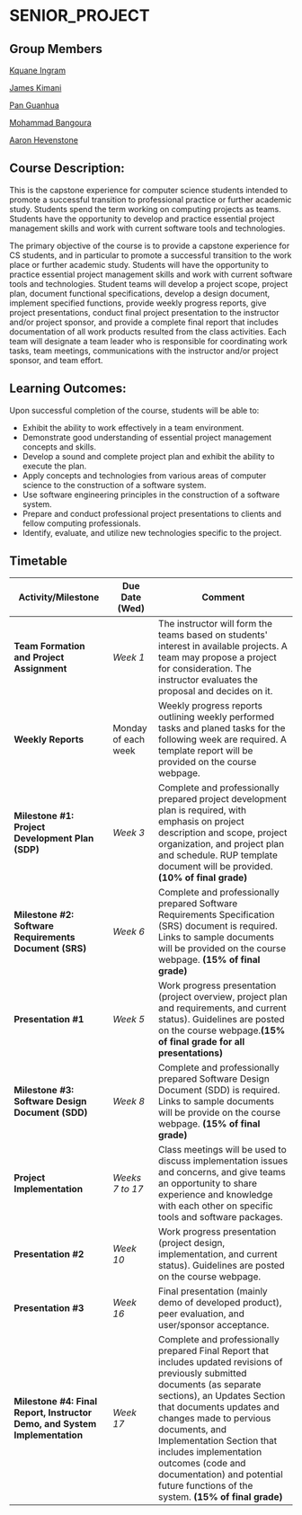 SENIOR_PROJECT
==============
Group Members
-------------
[Kquane Ingram](https://github.com/Kingram91)

[James Kimani](https://github.com/jwkimani)

[Pan Guanhua](https://github.com/)

[Mohammad Bangoura](https://github.com/bangour2)

[Aaron Hevenstone](https://github.com/ahevenst)

Course Description:
------------------
This is the capstone experience for computer science students intended to promote a successful transition to professional practice or further academic study. Students spend the term working on computing projects as teams. Students have the opportunity to develop and practice essential project management skills and work with current software tools and technologies.

The primary objective of the course is to provide a capstone experience for CS students, and in particular to promote a successful transition to the work place or further academic study. Students will have the opportunity to practice essential project management skills and work with current software tools and technologies. Student teams will develop a project scope, project plan, document functional specifications, develop a design document, implement specified functions, provide weekly progress reports, give project presentations, conduct final project presentation to the instructor and/or project sponsor, and provide a complete final report that includes documentation of all work products resulted from the class activities. Each team will designate a team leader who is responsible for coordinating work tasks, team meetings, communications with the instructor and/or project sponsor, and team effort.

Learning Outcomes:
----------------
Upon successful completion of the course, students will be able to:
- Exhibit the ability to work effectively in a team environment.
- Demonstrate good understanding of essential project management concepts and skills.
- Develop a sound and complete project plan and exhibit the ability to execute the plan.
- Apply concepts and technologies from various areas of computer science to the construction of a software system.
- Use software engineering principles in the construction of a software system.
- Prepare and conduct professional project presentations to clients and fellow computing professionals.
- Identify, evaluate, and utilize new technologies specific to the project.

Timetable
---------

Activity/Milestone     |Due Date (Wed)     |Comment                     |
-----------------------|-------------------|----------------------------|
**Team Formation and Project Assignment** |*Week 1*|The instructor will form the teams based on students' interest in available projects. A team may propose a project for consideration. The instructor evaluates the proposal and decides on it.
**Weekly Reports**|Monday of each week|Weekly progress reports outlining weekly performed tasks and planed tasks for the following week are required. A template report will be provided on the course webpage.|
**Milestone #1: Project Development Plan (SDP)**|*Week 3*|Complete and professionally prepared project development plan is required, with emphasis on project description and scope, project organization, and project plan and schedule. RUP template document will be provided. **(10% of final grade)**|
**Milestone #2: Software Requirements Document (SRS)**|*Week 6*|Complete and professionally prepared Software Requirements Specification (SRS) document is required. Links to sample documents will be provided on the course webpage. **(15% of final grade)**|
**Presentation #1**|*Week 5*|Work progress presentation (project overview, project plan and requirements, and current status). Guidelines are posted on the course webpage.**(15% of final grade for all presentations)**|
**Milestone #3: Software Design Document (SDD)**|*Week 8*|Complete and professionally prepared Software Design Document (SDD) is required. Links to sample documents will be provide on the course webpage. **(15% of final grade)**|
**Project Implementation**|*Weeks 7 to 17*|Class meetings will be used to discuss implementation issues and concerns, and give teams an opportunity to share experience and knowledge with each other on specific tools and software packages.|
**Presentation #2**|*Week 10*|Work progress presentation (project design, implementation, and current status). Guidelines are posted on the course webpage.|
**Presentation #3**|*Week 16*|Final presentation (mainly demo of developed product), peer evaluation, and user/sponsor acceptance.|
**Milestone #4: Final Report, Instructor Demo, and System Implementation**|*Week 17*|Complete and professionally prepared Final Report that includes updated revisions of previously submitted documents (as separate sections), an Updates Section that documents updates and changes made to pervious documents, and Implementation Section that includes implementation outcomes (code and documentation) and potential future functions of the system. **(15% of final grade)**|
